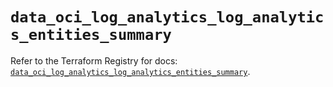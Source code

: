 # `data_oci_log_analytics_log_analytics_entities_summary`

Refer to the Terraform Registry for docs: [`data_oci_log_analytics_log_analytics_entities_summary`](https://registry.terraform.io/providers/oracle/oci/6.18.0/docs/data-sources/log_analytics_log_analytics_entities_summary).
